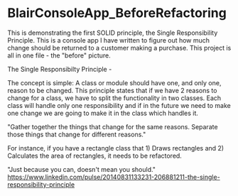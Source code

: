# BlairConsoleApp_BeforeRefactoring
This is demonstrating the first SOLID principle, the Single Responsibility Principle. This is a console app I have written to figure out how much change should be returned to a customer making a purchase.  This project is all in one file - the "before" picture.  

The Single Responsibilty Principle -

The concept is simple: A class or module should have one, and only one, reason to be changed.
This principle states that if we have 2 reasons to change for a class, we have to split the functionality in two classes. Each class will handle only one responsibility and if in the future we need to make one change we are going to make it in the class which handles it.

"Gather together the things that change for the same reasons. Separate those things that change for different reasons."

For instance, if you have a rectangle class that 1) Draws rectangles and 2) Calculates the area of rectangles, it needs to be refactored.

"Just because you can, doesn't mean you should."
https://www.linkedin.com/pulse/20140831133231-206881211-the-single-responsibility-principle

